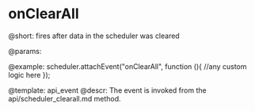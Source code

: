 onClearAll
=============

@short: fires after data in the scheduler was cleared
	

@params:

@example:
scheduler.attachEvent("onClearAll", function (){
    //any custom logic here
});


@template:	api_event
@descr:
The event is invoked from the api/scheduler_clearall.md method.
